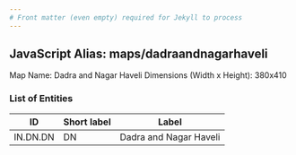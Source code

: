 ```yaml
---
# Front matter (even empty) required for Jekyll to process
---
```


## JavaScript Alias: maps/dadraandnagarhaveli

Map Name: Dadra and Nagar Haveli
Dimensions (Width x Height): 380x410




### List of Entities

ID | Short label | Label
---|---|---|
IN.DN.DN|DN|Dadra and Nagar Haveli